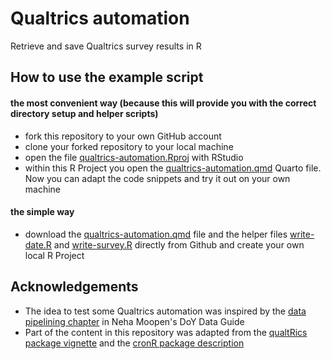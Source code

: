 # Qualtrics automation

Retrieve and save Qualtrics survey results in R

## How to use the example script

#### the most convenient way (because this will provide you with the correct directory setup and helper scripts)

-   fork this repository to your own GitHub account
-   clone your forked repository to your local machine
-   open the file [qualtrics-automation.Rproj](qualtrics-automation.Rproj) with RStudio
-   within this R Project you open the [qualtrics-automation.qmd](qualtrics-automation.qmd) Quarto file. Now you can adapt the code snippets and try it out on your own machine

#### the simple way

-   download the [qualtrics-automation.qmd](qualtrics-automation.qmd) file and the helper files [write-date.R](scrips/write-date.R) and [write-survey.R](scripts/write-survey.R) directly from Github and create your own local R Project

## Acknowledgements

-   The idea to test some Qualtrics automation was inspired by the [data pipelining chapter](https://nehamoopen.github.io/doy-data-guide/data-pipelining/) in Neha Moopen's DoY Data Guide
-   Part of the content in this repository was adapted from the [qualtRics package vignette](https://cran.r-project.org/web/packages/qualtRics/vignettes/qualtRics.html) and the [cronR package description](https://github.com/bnosac/cronR)
